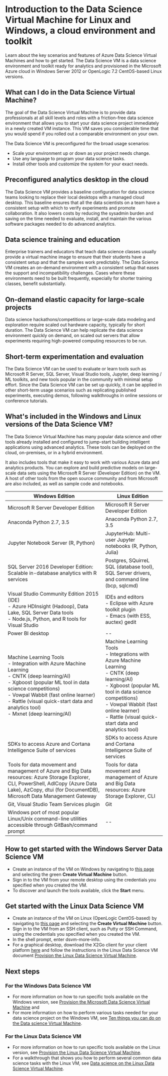 <properties
	pageTitle="What is a Data Science Virtual Machine? | Microsoft Azure"
	description="Learn the key scenarios, features, and how to get started with Data Science Virtual Machines, an environment and toolkit ready for analytics."
	keywords="data science tools, data science virtual machine, tools for data science, linux data science"
	services="machine-learning"
	documentationCenter=""
	authors="bradsev"
	manager="jhubbard"
	editor="cgronlun"/>

<tags
	ms.service="machine-learning"
	ms.workload="data-services"
	ms.tgt_pltfrm="na"
	ms.devlang="na"
	ms.topic="article"
	ms.date="10/11/2016"
	ms.author="bradsev" />


# Introduction to the Data Science Virtual Machine for Linux and Windows, a cloud environment and toolkit

Learn about the key scenarios and features of Azure Data Science Virtual Machines and how to get started. The Data Science VM is a data science environment and toolkit ready for analytics and provisioned in the Microsoft Azure cloud in Windows Server 2012 or OpenLogic 7.2 CentOS-based Linux versions.


## What can I do in the Data Science Virtual Machine?

The goal of the Data Science Virtual Machine is to provide data professionals at all skill levels and roles with a friction-free data science environment that allows you to start your data science project immediately in a newly created VM instance. This VM saves you considerable time that you would spend if you rolled out a comparable environment on your own.

The Data Science VM is preconfigured for the broad usage scenarios:

- Scale your environment up or down as your project needs change.
- Use any language to program your data science tasks.
- Install other tools and customize the system for your exact needs.​​



## Preconfigured analytics desktop in the cloud

The Data Science VM provides a baseline configuration for data science teams looking to replace their local desktops with a managed cloud desktop. This baseline ensures that all the data scientists on a team have a consistent setup with which to verify experiments and promote collaboration. It also lowers costs by reducing the sysadmin burden and saving on the time needed to evaluate, install, and maintain the various software packages needed to do advanced analytics.  

## Data science training and education

Enterprise trainers and educators that teach data science classes usually provide a virtual machine image to ensure that their students have a consistent setup and that the samples work predictably. The Data Science VM creates an on-demand environment with a consistent setup that eases the support and incompatibility challenges. Cases where these environments need to be built frequently, especially for shorter training classes, benefit substantially.

## On-demand elastic capacity for large-scale projects

Data science hackathons/competitions or large-scale data modeling and exploration require scaled out hardware capacity, typically for short duration. The Data Science VM can help replicate the data science environment quickly on demand, on scaled out servers that allow experiments requiring high-powered computing resources to be run.

## Short-term experimentation and evaluation

The Data Science VM can be used to evaluate or learn tools such as Microsoft R Server, SQL Server, Visual Studio tools, Jupyter, deep learning / ML toolkits, and new tools popular in the community with minimal setup effort. Since the Data Science VM can be set up quickly, it can be applied in other short-term usage scenarios such as replicating published experiments, executing demos, following walkthroughs in online sessions or conference tutorials.


## What's included in the Windows and Linux versions of the Data Science VM?

The Data Science Virtual Machine has many popular data science and other tools already installed and configured to jump-start building intelligent applications using advanced analytics. These tools can be deployed on the cloud, on-premises, or in a hybrid environment.

It also includes tools that make it easy to work with various Azure data and analytics products. You can explore and build predictive models on large-scale data sets using the Microsoft R Server (Developer Edition) on the VM. A host of other tools from the open source community and from Microsoft are also included, as well as sample code and notebooks.


|Windows Edition | Linux Edition |
|----------------|---------------|
|Microsoft R Server Developer Edition | Microsoft R Server Developer Edition |
|Anaconda Python 2.7, 3.5 | Anaconda Python 2.7, 3.5 |
|Jupyter Notebook Server (R, Python) | JupyterHub: Multi-user Jupyter notebooks (R, Python, Julia) |
|SQL Server 2016 Developer Edition: Scalable in-database analytics with R services | Postgres, SQuirreL SQL (database tool), SQL Server drivers, and command line (bcp, sqlcmd) |
|Visual Studio Community Edition 2015 (IDE) </br> - Azure HDInsight (Hadoop), Data Lake, SQL Server Data tools </br> - Node.js, Python, and R tools for Visual Studio |IDEs and editors </br> - Eclipse with Azure toolkit plugin </br> - Emacs (with ESS, auctex) gedit |
|Power BI desktop | -- |
|Machine Learning Tools </br> - Integration with Azure Machine Learning </br> - CNTK (deep learning/AI) </br> - Xgboost (popular ML tool in data science competitions) </br> - Vowpal Wabbit (fast online learner) </br> - Rattle (visual quick-start data and analytics tool) </br> - Mxnet (deep learning/AI) | Machine Learning Tools </br> - Integrations with Azure Machine Learning </br> - CNTK (deep learning/AI) </br> - Xgboost (popular ML tool in data science competitions) </br> - Vowpal Wabbit (fast online learner) </br> - Rattle (visual quick-start data and analytics tool)  |
| SDKs to access Azure and Cortana Intelligence Suite of services | SDKs to access Azure and Cortana Intelligence Suite of services |
| Tools for data movement and management of Azure and Big Data resources: Azure Storage Explorer, CLI, PowerShell, AdlCopy (Azure Data Lake), AzCopy, dtui (for DocumentDB), Microsoft Data Management Gateway | Tools for data movement and management of Azure and Big Data resources: Azure Storage Explorer, CLI |
| Git, Visual Studio Team Services plugin | Git |
| Windows port of most popular Linux/Unix command-line utilities accessible through GitBash/command prompt | -- |



## How to get started with the Windows Server Data Science VM

- Create an instance of the VM on Windows by navigating to [this page](https://azure.microsoft.com/marketplace/partners/microsoft-ads/standard-data-science-vm/) and selecting the green **Create Virtual Machine** button.
- Sign in to the VM from your remote desktop using the credentials you specified when you created the VM.
- To discover and launch the tools available, click the **Start** menu.


## Get started with the Linux Data Science VM

- Create an instance of the VM on Linux (OpenLogic CentOS-based) by navigating to [this page](https://azure.microsoft.com/marketplace/partners/microsoft-ads/linux-data-science-vm/) and selecting the **Create Virtual Machine** button.
- Sign in to the VM from an SSH client, such as Putty or SSH Command, using the credentials you specified when you created the VM.
- In the shell prompt, enter dsvm-more-info.
- For a graphical desktop, download the X2Go client for your client platform [here](http://wiki.x2go.org/doku.php/doc:installation:x2goclient) and follow the instructions in the Linux Data Science VM document [Provision the Linux Data Science Virtual Machine](machine-learning-data-science-linux-dsvm-intro.md#installing-and-configuring-x2go-client).


## Next steps

### For the Windows Data Science VM

- For more information on how to run specific tools available on the Windows version, see [Provision the Microsoft Data Science Virtual Machine](machine-learning-data-science-provision-vm.md) and
-  For more information on how to perform various tasks needed for your data science project on the Windows VM, see [Ten things you can do on the Data science Virtual Machine](machine-learning-data-science-vm-do-ten-things.md).

### For the Linux Data Science VM

- For more information on how to run specific tools available on the Linux version, see [Provision the Linux Data Science Virtual Machine](machine-learning-data-science-linux-dsvm-intro.md).
- For a walkthrough that shows you how to perform several common data science tasks with the Linux VM, see [Data science on the Linux Data Science Virtual Machine](machine-learning-data-science-linux-dsvm-walkthrough.md).
